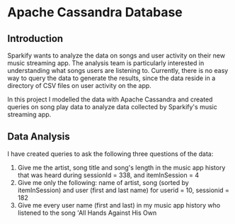 # Apache Cassandra Database


## Introduction

Sparkify wants to analyze the data on songs and user activity on their new 
music streaming app. The analysis team is particularly interested in understanding what songs users are listening to. 
Currently, there is no easy way to query the data to generate the results, since the data reside in a directory of 
CSV files on user activity on the app.

In this project I modelled the data with Apache Cassandra and created queries on song play data to analyze data collected by Sparkify's music streaming app. 

## Data Analysis

I have created queries to ask the following three questions of the data:
1. Give me the artist, song title and song's length in the music app history that was heard during  sessionId = 338, and itemInSession  = 4
2. Give me only the following: name of artist, song (sorted by itemInSession) and user (first and last name) for userid = 10, sessionid = 182
3. Give me every user name (first and last) in my music app history who listened to the song 'All Hands Against His Own



